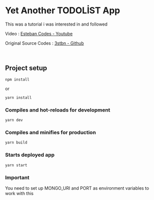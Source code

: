 # Yet Another TODOLİST App

This was a tutorial i was interested in and followed

Video : [Esteban Codes - Youtube](https://www.youtube.com/watch?v=vr6O-IYebXA)

Original Source Codes : [3stbn - Github](https://github.com/3stbn/bucket-list-mevn)

<br>

## Project setup
```
npm install
```

or 

```
yarn install
```

### Compiles and hot-reloads for development
```
yarn dev
```

### Compiles and minifies for production
```
yarn build
```

### Starts deployed app
```
yarn start
```

### Important

You need to set up MONGO_URI and PORT as environment variables to work with this
